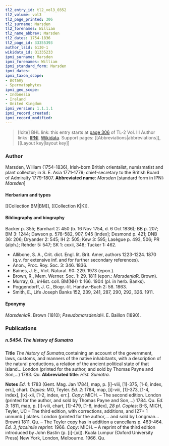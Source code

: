```yaml
---
tl2_entry_id: tl2_vol3_0352
tl2_volume: vol3
tl2_page_printed: 306
tl2_surname: Marsden
tl2_forenames: William
tl2_name_abbrev: Marsden
tl2_dates: 1754-1836
tl2_page_id: 33355393
author_lsid: 6130-1
wikidata_id: Q1335233
ipni_surname: Marsden
ipni_forenames: William
ipni_standard_form: Marsden
ipni_dates: 
ipni_taxon_scope: 
- Botany
- Spermatophytes
ipni_geo_scope: 
- Indonesia
- Ireland
- United Kingdom
ipni_version: 1.1.1.1
ipni_record_created: 
ipni_record_modified:
---
```


> [!cite] BHL link: this entry starts at [page 306](https://www.biodiversitylibrary.org/page/33355393) of TL-2 Vol. III
> Author links: [IPNI](https://www.ipni.org/a/6130-1), [Wikidata](https://www.wikidata.org/wiki/Q1335233). Support pages: [[Abbreviations|abbreviations]], [[Layout key|layout key]]

### Author

Marsden, William (1754-1836), Irish-born British orientalist, numismatist and plant collector; in S. E. Asia 1771-1779; chief-secretary to the British Board of Admiralty 1779-1807. 
**Abbreviated name**: *Marsden* \[standard form in IPNI: *Marsden*\]

#### Herbarium and types

[[Collection BM|BM]], [[Collection K|K]].

#### Bibliography and biography

Backer p. 355; Barnhart 2: 450 (b. 16 Nov 1754, d. 6 Oct 1836); BB p. 207; BM 3: 1244; Dawson p. 578-582, 907, 945 \[index\]; Desmond p. 421; DNB 36: 206; Dryander 2: 545; IH 2: 505; Kew 3: 595; Lasègue p. 493, 506; PR (alph.); Rehder 5: 547; SK 1: cxxii, 348; Tucker 1: 462.
- Allibone, S. A., Crit. dict. Engl. lit. Brit. Amer, authors 1223-1224. 1870 (q.v. for extensive inf. and for further secondary references).
- Anon., Proc. Roy. Soc. 3: 346. 1836.
- Baines, J. E., Vict. Natural. 90: 229. 1973 (epon.).
- Brown, R., Mem. Werner. Soc. 1: 29. 1811 (epon.: *Marsdenia*R. Brown).
- Murray, G., *in*Hist. coll. BM(NH) 1: 166. 1904 (pl. in herb. Banks).
- Poggendorff, J. C., Biogr.-lit. Handw.-Buch 2: 58. 1863.
- Smith, E., Life Joseph Banks 152, 239, 241, 287, 290, 292, 326. 1911.

#### Eponymy

*Marsdenia*R. Brown (1810); *Pseudomarsdenia*H. E. Baillon (1890).

### Publications

##### n.5454. The history of Sumatra

**Title**
*The history of Sumatra*,containing an account of the government, laws, customs, and manners of the native inhabitants, with a description of the natural productions, a relation of the ancient political state of that island... London (printed for the author, and sold by Thomas Payne and Son,...) 1783. Qu.
**Abbreviated title**: *Hist. Sumatra*.

**Notes**
*Ed. 1*: 1783 (Gent. Mag. Jan 1784), map, p. \[i\]-viii, \[1\]-375, \[1-6, index, err.\], chart. *Copies*: MO, Teyler.
*Ed. 2*: 1784, map, \[i\]-viii, \[1\]-373, \[1-4, index\], \[ix\]-xii, \[1-2, index, err.\]. *Copy*: MICH. – The second edition. London (printed for the author, and sold by Thomas Payne and Son,...) 1784. Qu.
*Ed. 3*: 1811, map, p. \[i\]-viii, chart, \[1\]-479, \[1-8, index\], *28 pl. Copies*: B-S, MICH, Teyler, UC – The third edition, with corrections, additions, and \[27+ 1 unnumb.\] plates. London (printed for the author,... and sold by Longman... Brown) 1811. Qu. – The Teyler copy has in addition a cancellans p. 463-464.
*Ed. 3, facsimile reprint*: 1966. *Copy*: MICH. – A reprint of the third edition introduced by John Bastin (p. \[i\]-\[xi\]). Kuala Lumpur (Oxford University Press) New York, London, Melbourne. 1966. Qu.


